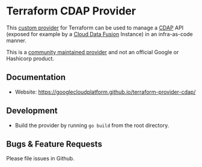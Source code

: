 # Terraform CDAP Provider

This
[custom provider](https://www.terraform.io/docs/extend/writing-custom-providers.html)
for Terraform can be used to manage a
[CDAP](https://docs.cdap.io/cdap/current/en/index.html) API (exposed for example by a
[Cloud Data Fusion](https://cloud.google.com/data-fusion/) Instance) in an
infra-as-code manner.

This is a
[community maintained provider](https://www.terraform.io/docs/providers/type/community-index.html) and not an official Google or Hashicorp product.


## Documentation

* Website: https://googlecloudplatform.github.io/terraform-provider-cdap/


## Development

-   Build the provider by running `go build` from the root directory.


## Bugs & Feature Requests

Please file issues in Github.
